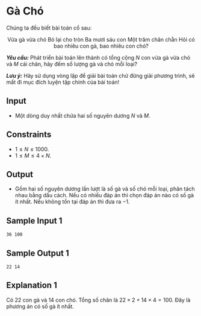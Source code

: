 # Gà Chó

Chúng ta đều biết bài toán cổ sau:
<center>

Vừa gà vừa chó
Bó lại cho tròn
Ba mươi sáu con
Một trăm chân chẵn
Hỏi có bao nhiêu con gà, bao nhiêu con chó?
</center>

***Yêu cầu:*** Phát triển bài toán lên thành có tổng cộng $N$ con vừa gà vừa chó và $M$ cái chân, hãy đếm số lượng gà và chó mỗi loại?

***Lưu ý:*** Hãy sử dụng vòng lặp để giải bài toán chứ đừng giải phương trình, sẽ mất đi mục đích luyện tập chính của bài toán!

## Input

- Một dòng duy nhất chứa hai số nguyên dương $N$ và $M$.

## Constraints

- $1 \le N \le 1000$.
- $1 \le M \le 4\times N$.

## Output

- Gồm hai số nguyên dương lần lượt là số gà và số chó mỗi loại, phân tách nhau bằng dấu cách. Nếu có nhiều đáp án thì chọn đáp án nào có số gà ít nhất. Nếu không tồn tại đáp án thì đưa ra $-1$.

## Sample Input 1

```
36 100
```

## Sample Output 1

```
22 14
```

## Explanation 1

Có $22$ con gà và $14$ con chó. Tổng số chân là $22 \times 2 + 14 \times 4=100$. Đây là phương án có số gà ít nhất.

